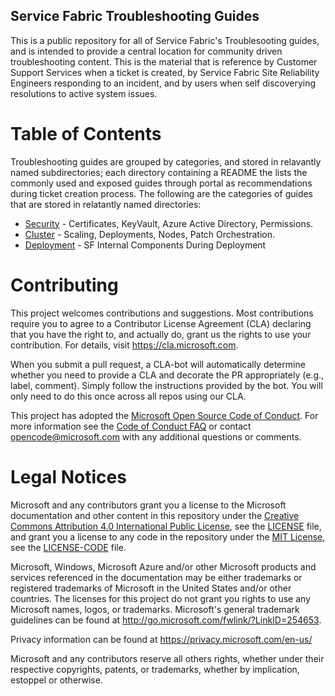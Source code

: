 
## Service Fabric Troubleshooting Guides
This is a public repository for all of Service Fabric's Troublesooting guides, and is intended to provide a central location for community driven troubleshooting content. This is the material that is reference by Customer Support Services when a ticket is created, by Service Fabric Site Reliability Engineers responding to an incident, and by users when self discoverying resolutions to active system issues.

# Table of Contents
Troubleshooting guides are grouped by categories, and stored in relavantly named subdirectories; each directory containing a README the lists the commonly used and exposed guides through portal as recommendations during ticket creation process. The following are the categories of guides that are stored in relatantly named directories:

* [Security](./Security/README.md) - Certificates, KeyVault, Azure Active Directory, Permissions.
* [Cluster](./Cluster/README.md) - Scaling, Deployments, Nodes, Patch Orchestration.
* [Deployment](./Deployment/README.md) - SF Internal Components During Deployment


# Contributing

This project welcomes contributions and suggestions.  Most contributions require you to agree to a
Contributor License Agreement (CLA) declaring that you have the right to, and actually do, grant us
the rights to use your contribution. For details, visit https://cla.microsoft.com.

When you submit a pull request, a CLA-bot will automatically determine whether you need to provide
a CLA and decorate the PR appropriately (e.g., label, comment). Simply follow the instructions
provided by the bot. You will only need to do this once across all repos using our CLA.

This project has adopted the [Microsoft Open Source Code of Conduct](https://opensource.microsoft.com/codeofconduct/).
For more information see the [Code of Conduct FAQ](https://opensource.microsoft.com/codeofconduct/faq/) or
contact [opencode@microsoft.com](mailto:opencode@microsoft.com) with any additional questions or comments.

# Legal Notices

Microsoft and any contributors grant you a license to the Microsoft documentation and other content
in this repository under the [Creative Commons Attribution 4.0 International Public License](https://creativecommons.org/licenses/by/4.0/legalcode),
see the [LICENSE](LICENSE) file, and grant you a license to any code in the repository under the [MIT License](https://opensource.org/licenses/MIT), see the
[LICENSE-CODE](LICENSE-CODE) file.

Microsoft, Windows, Microsoft Azure and/or other Microsoft products and services referenced in the documentation
may be either trademarks or registered trademarks of Microsoft in the United States and/or other countries.
The licenses for this project do not grant you rights to use any Microsoft names, logos, or trademarks.
Microsoft's general trademark guidelines can be found at http://go.microsoft.com/fwlink/?LinkID=254653.

Privacy information can be found at https://privacy.microsoft.com/en-us/

Microsoft and any contributors reserve all others rights, whether under their respective copyrights, patents,
or trademarks, whether by implication, estoppel or otherwise.
